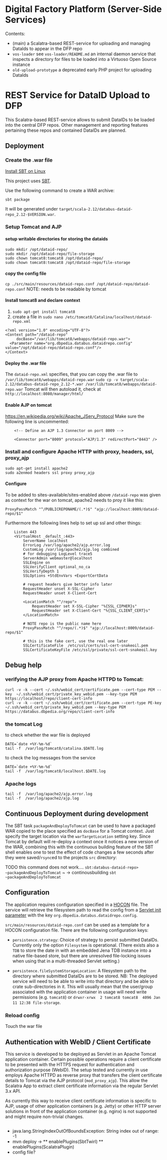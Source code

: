 # Digital Factory Platform (Server-Side Services) #

Contents:

* (main) a Scalatra-based REST-service for uploading and managing DataIds to appear in
 the DFP repo 
* `vos-loader` see `vos-loader/README.md` an internal daemon service that inspects a directory for files to be loaded 
 into a Virtuoso Open Source instance
* `old-upload-prototype` a deprecated early PHP project for uploading DataIds 


# REST Service for DataID Upload to DFP #

This Scalatra-based REST-service allows to submit DataIDs to be loaded into the central
DFP repos. Other management and reporting features pertaining these repos and contained 
DataIDs are planned.

## Deployment

### Create the .war file

[Install SBT on Linux](https://www.scala-sbt.org/1.0/docs/Installing-sbt-on-Linux.html)

This project uses [SBT](https://www.scala-sbt.org/documentation.html). 

Use the following command to create a WAR archive:

```sbt package```

It will be generated under `target/scala-2.12/databus-dataid-repo_2.12-$VERSION.war`.


### Setup Tomcat and AJP

#### setup writable directories for storing the dataids
```
sudo mkdir /opt/dataid-repo/
sudo mkdir /opt/dataid-repo/file-storage
sudo chown tomcat8:tomcat8 /opt/dataid-repo/
sudo chown tomcat8:tomcat8 /opt/dataid-repo/file-storage
```

#### copy the config file
`cp ./src/main/resources/dataid-repo.conf /opt/dataid-repo/dataid-repo.conf`
NOTE: needs to be readable by tomcat

#### Install tomcat8 and declare context

1. `sudo apt-get install tomcat8`
2. create a file in `sudo nano /etc/tomcat8/Catalina/localhost/dataid-repo.xml` 

```
<?xml version="1.0" encoding="UTF-8"?>
<Context path="/dataid-repo" 
	 docBase="/var/lib/tomcat8/webapps/dataid-repo.war">
  <Parameter name="org.dbpedia.databus.dataidrepo.config" value="/opt/dataid-repo/dataid-repo.conf"/>
</Context>
```

#### Deploy the .war file
The `dataid-repo.xml`  specifies, that you can copy the .war file to `/var/lib/tomcat8/webapps/dataid-repo.war`
`sudo cp -v target/scala-2.12/databus-dataid-repo_2.12-*.war /var/lib/tomcat8/webapps/dataid-repo.war`
Tomcat will then autoload it, check at `http://localhost:8080/manager/html/`

#### Enable AJP on tomcat
https://en.wikipedia.org/wiki/Apache_JServ_Protocol
Make sure the following line is uncommented:
```
    <!-- Define an AJP 1.3 Connector on port 8009 -->

    <Connector port="8009" protocol="AJP/1.3" redirectPort="8443" />
```

### Install and configure Apache HTTP with proxy, headers, ssl, proxy_ajp
```
sudo apt-get install apache2
sudo a2enmod headers ssl proxy proxy_ajp	
```

#### Configure
To be added to sites-available/sites-enabled
above `/dataid-repo` was given as context for the war on tomcat, apache2 needs to proy it like this:
```
ProxyPassMatch "^/PUBLICREPONAME/(.*)$" "ajp://localhost:8009/dataid-repo/$1"
```
Furthermore the following lines help to set up ssl and other things:
```
	Listen 443
	<VirtualHost _default_:443>
		ServerName localhost
   		ErrorLog /var/log/apache2/ajp.error.log
   		CustomLog /var/log/apache2/ajp.log combined
		# for debugging LogLevel trace5
		ServerAdmin webmaster@localhost
		SSLEngine on
		SSLVerifyClient optional_no_ca
   		SSLVerifyDepth 1
   		SSLOptions +StdEnvVars +ExportCertData

		# request headers give better info later
   		RequestHeader unset X-SSL-Cipher
   		RequestHeader unset X-Client-Cert
    
		<LocationMatch "^/repo">
       		RequestHeader set X-SSL-Cipher "%{SSL_CIPHER}s"
       		RequestHeader set X-Client-Cert "%{SSL_CLIENT_CERT}s"
   		</LocationMatch>

		# NOTE repo is the public name here
		ProxyPassMatch "^/repo/(.*)$" "ajp://localhost:8009/dataid-repo/$1"

		# this is the fake cert, use the real one later
		SSLCertificateFile	/etc/ssl/certs/ssl-cert-snakeoil.pem
		SSLCertificateKeyFile /etc/ssl/private/ssl-cert-snakeoil.key
```

## Debug help

### verifying the AJP proxy from Apache HTTPD to Tomcat:
```
curl -v -k --cert ~/.ssh/webid_cert/certificate.pem --cert-type PEM --key  ~/.ssh/webid_cert/private_key_webid.pem --key-type PEM   https://localhost/repo/client-cert-info
curl -v -k --cert ~/.ssh/webid_cert/certificate.pem --cert-type PE-key  ~/.ssh/webid_cert/private_key_webid.pem --key-type PEM   https://databus.dbpedia.org/repo/client-cert-info
```

### the tomcat Log
to check whether the war file is deployed

```
DATE=`date +%Y-%m-%d`
tail -f  /var/log/tomcat8/catalina.$DATE.log
```

to check the log messages from the service
```
DATE=`date +%Y-%m-%d`
tail -f  /var/log/tomcat8/localhost.$DATE.log
```

### Apache logs
```
tail -f  /var/log/apache2/ajp.error.log
tail -f  /var/log/apache2/ajp.log
```

## Continuous Deployment during development

The SBT task `packageAndDeployToTomcat` can be used to have a packaged WAR copied to the place specified
as `docBase` for a Tomcat context. Just specify the target location via the `warTargetLocation` setting key.
Since Tomcat by default will re-deploy a context once it notices a new version of the WAR, combining this with
the continuous building feature of the SBT shell enables one to test the effect of code changes a few
seconds after they were saved/`rsync`ed to the projects `src` directory:

TODO this command does not work....
`sbt:databus-dataid-repo> ~packageAndDeployToTomcat`
~ -> continousbuilding
`sbt ~packageAndDeployToTomcat`

## Configuration

The application requires configuration specified in a 
[HOCON](https://github.com/lightbend/config/blob/master/HOCON.md) file. The service will retrieve
the filesystem path to read the config from a 
[Servlet init parameter](https://docs.oracle.com/javaee/7/api/javax/servlet/ServletConfig.html#getInitParameter-java.lang.String-)
with the key `org.dbpedia.databus.dataidrepo.config`.  

`src/main/resources/dataid-repo.conf` can be used as a template for a HOCON configuration file. 
  There are the following configuration keys:

* `persistence.strategy`: Choice of strategy to persist submitted DataIDs. Currently only the option 
  `Filesystem` is operational. (There exists also a `TDB` to store the date in with an embedded Jena 
   TDB instance into a native file-based store, but there are unresolved file-locking issues when
   using that in a multi-threaded Servlet setting.)
   
* `persistence.fileSystemStorageLocation`: A filesystem path to the directory where submitted DataIDs
  are to be stored. NB: The deployed service will need to be able to write into that directory and 
  be able to crate sub-directories in it. This will usually mean that the user/group associated with
  the application container in usage will need write permissions (e.g. `tomcat8`) or `drwxr-xrwx  2 tomcat8 tomcat8  4096 Jan 11 12:38 file-storage`.
  
  
### Reload config
Touch the war file

## Authentication with WebID / Client Certificate

This service is developed to be deployed as Servlet in an Apache Tomcat application container.
Certain possible operations require a client certificate to be presented with the HTTPS request
for authentication and authorization purpose (WebID). The setup tested and currently in use employs
Apache HTTPD as reverse proxy that transfers the client certificate details to Tomcat via
the AJP protocol (`mod_proxy_ajp`). This allow the Scalatra App to extract client certificate 
information via the regular Servlet 3.x API.

As currently this way to receive client certificate information is specific to AJP, usage of 
other application containers (e.g. Jetty) or other HTTP server solutions in front of the 
application container (e.g. nginx) is not supported and might require non-trivial changes.
 
## 
* java.lang.StringIndexOutOfBoundsException: String index out of range: -1
* mvn deploy -> 
** enablePlugins(SbtTwirl)
** enablePlugins(ScalatraPlugin) 
* config file? 



